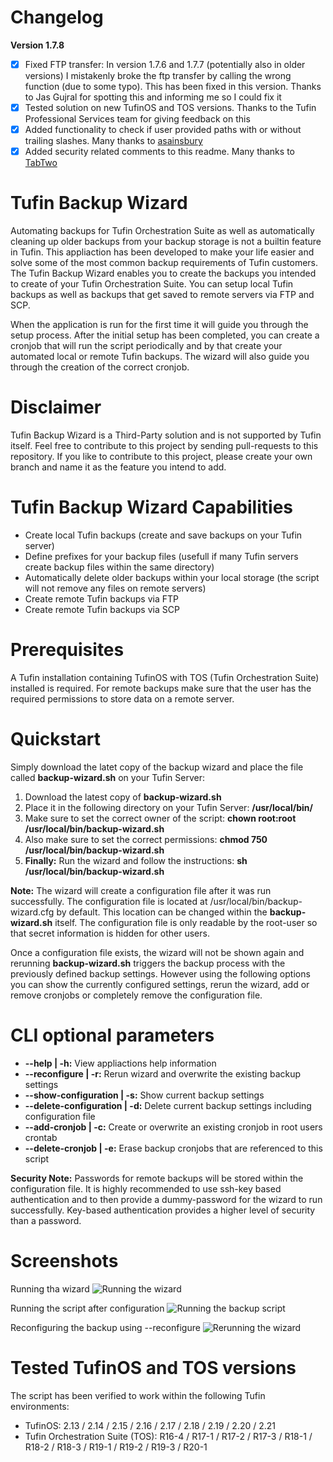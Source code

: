# Changelog
**Version 1.7.8**
- [x] Fixed FTP transfer: In version 1.7.6 and 1.7.7 (potentially also in older versions) I mistakenly broke the ftp transfer by calling the wrong function (due to some typo). This has been fixed in this version. Thanks to Jas Gujral for spotting this and informing me so I could fix it
- [x] Tested solution on new TufinOS and TOS versions. Thanks to the Tufin Professional Services team for giving feedback on this
- [x] Added functionality to check if user provided paths with or without trailing slashes. Many thanks to [asainsbury](https://github.com/asainsbury)
- [x] Added security related comments to this readme. Many thanks to [TabTwo](https://github.com/TabTwo)

# Tufin Backup Wizard
Automating backups for Tufin Orchestration Suite as well as automatically cleaning up older backups from your backup storage is not a builtin feature in Tufin. This appliaction has been developed to make your life easier and solve some of the most common backup requirements of Tufin customers. The Tufin Backup Wizard enables you to create the backups you intended to create of your Tufin Orchestration Suite. You can setup local Tufin backups as well as backups that get saved to remote servers via FTP and SCP.

When the application is run for the first time it will guide you through the setup process. After the initial setup has been completed, you can create a cronjob that will run the script periodically and by that create your automated local or remote Tufin backups. The wizard will also guide you through the creation of the correct cronjob.

# Disclaimer
Tufin Backup Wizard is a Third-Party solution and is not supported by Tufin itself. Feel free to contribute to this project by sending pull-requests to this repository. If you like to contribute to this project, please create your own branch and name it as the feature you intend to add.

# Tufin Backup Wizard Capabilities
- Create local Tufin backups (create and save backups on your Tufin server)
- Define prefixes for your backup files (usefull if many Tufin servers create backup files within the same directory)
- Automatically delete older backups within your local storage (the script will not remove any files on remote servers)
- Create remote Tufin backups via FTP
- Create remote Tufin backups via SCP

# Prerequisites
A Tufin installation containing TufinOS with TOS (Tufin Orchestration Suite) installed is required. For remote backups make sure that the user has the required permissions to store data on a remote server.

# Quickstart
Simply download the latet copy of the backup wizard and place the file called **backup-wizard.sh** on your Tufin Server:
1. Download the latest copy of **backup-wizard.sh**
2. Place it in the following directory on your Tufin Server: **/usr/local/bin/**
3. Make sure to set the correct owner of the script: **chown root:root /usr/local/bin/backup-wizard.sh**
4. Also make sure to set the correct permissions: **chmod 750 /usr/local/bin/backup-wizard.sh**
5. **Finally:** Run the wizard and follow the instructions: **sh /usr/local/bin/backup-wizard.sh**

**Note:** The wizard will create a configuration file after it was run successfully. The configuration file is located at /usr/local/bin/backup-wizard.cfg by default. This location can be changed within the **backup-wizard.sh** itself. The configuration file is only readable by the root-user so that secret information is hidden for other users.

Once a configuration file exists, the wizard will not be shown again and rerunning **backup-wizard.sh** triggers the backup process with the previously defined backup settings. However using the following options you can show the currently configured settings, rerun the wizard, add or remove cronjobs or completely remove the configuration file.

# CLI optional parameters
- **--help | -h:** View appliactions help information
- **--reconfigure | -r:** Rerun wizard and overwrite the existing backup settings
- **--show-configuration | -s:** Show current backup settings
- **--delete-configuration | -d:** Delete current backup settings including configuration file
- **--add-cronjob | -c:** Create or overwrite an existing cronjob in root users crontab
- **--delete-cronjob | -e:** Erase backup cronjobs that are referenced to this script

**Security Note:** Passwords for remote backups will be stored within the configuration file. It is highly recommended to use ssh-key based authentication and to then provide a dummy-password for the wizard to run successfully. Key-based authentication provides a higher level of security than a password.

# Screenshots
Running tha wizard
![Running the wizard](https://github.com/nicolaswehmeyer/tufin-backup-wizard/blob/master/wizard-configuration.png)

Running the script after configuration
![Running the backup script](https://github.com/nicolaswehmeyer/tufin-backup-wizard/blob/master/wizard-running.png)

Reconfiguring the backup using --reconfigure
![Rerunning the wizard](https://github.com/nicolaswehmeyer/tufin-backup-wizard/blob/master/wizard-reconfigure.png)

# Tested TufinOS and TOS versions
The script has been verified to work within the following Tufin environments:
- TufinOS: 2.13 / 2.14 / 2.15 / 2.16 / 2.17 / 2.18 / 2.19 / 2.20 / 2.21
- Tufin Orchestration Suite (TOS): R16-4 / R17-1 / R17-2 / R17-3 / R18-1 / R18-2 / R18-3 / R19-1 / R19-2 / R19-3 / R20-1

